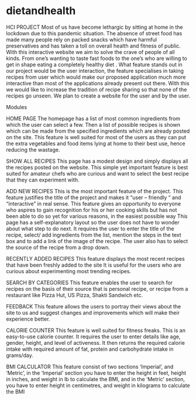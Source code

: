 # dietandhealth
HCI PROJECT
Most of us have become lethargic by sitting at home in the lockdown due to this pandemic situation. The
absence of street food has made many people rely on packed snacks which have harmful preservatives and
has taken a toll on overall health and fitness of public. With this interactive website we aim to solve the
crave of people of all kinds. From one’s wanting to taste fast foods to the one’s who are willing to get in
shape eating a completely healthy diet . What feature stands out in our project would be the user interaction,
the feature specialises in taking recipes from user which would make our proposed application much more
interactive than most of the applications already present out there. With this we would like to increase the
tradition of recipe sharing so that none of the recipes go unseen.
We plan to create a website for the user and by the user.

Modules

HOME PAGE
The homepage has a list of most common ingredients from which the user can select a few.
Then a list of possible recipes is shown which can be made from the specified ingredients which are
already posted on the site.
This feature is well suited for most of the users as they can put the extra vegetables and food items lying at
home to their best use, hence reducing the wastage.


SHOW ALL RECIPES
This page has a modest design and simply displays all the recipes posted on the website.
This simple yet important feature is best suited for amateur chefs who are curious and want to select the
best recipe that they can experiment with.


ADD NEW RECIPES
This is the most important feature of the project. This feature justifies the title of the project and makes it
“user – friendly “ and “interactive” in real sense.
This feature gives an opportunity to everyone who aspires to gain recognition for his or her cooking skills
but has not been able to do so yet for various reasons, in the easiest possible way
This page has a self-explanatory layout so the user does not have to wonder about what step to do next.
It requires the user to enter the title of the recipe, select/ add ingredients from the list, mention the steps in
the text box and to add a link of the image of the recipe.
The user also has to select the source of the recipe from a drop down.


RECENTLY ADDED RECIPES
This feature displays the most recent recipes that have been freshly added to the site
It is useful for the users who are curious about experimenting most trending recipes.



SEARCH BY CATEGORIES
This feature enables the user to search for recipes on the basis of their source that is personal recipe, or
recipe from a restaurant like Pizza Hut, US Pizza, Shakti Sandwich etc.


FEEDBACK
This feature allows the users to portray their views about the site to us and suggest changes and
improvements which will make their experience better.


CALORIE COUNTER
This feature is well suited for fitness freaks. This is an easy-to-use calorie counter. It requires the user to
enter details like age, gender, height, and level of activeness. It then returns the required calorie intake with
required amount of fat, protein and carbohydrate intake in grams/day.


BMI CALCULATOR
This feature consist of two sections ‘Imperial’, and ‘Metric’, in the ‘Imperial’ section you have to enter
the height in feet, height in inches, and weight in lb to calculate the BMI, and in the ‘Metric’ section, you
have to enter height in centimetres, and weight in kilograms to calculate the BMI
